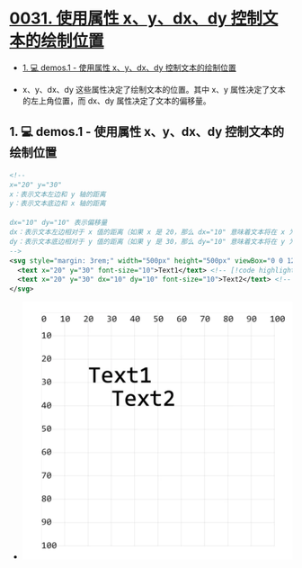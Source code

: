 # [0031. 使用属性 x、y、dx、dy 控制文本的绘制位置](https://github.com/Tdahuyou/TNotes.svg/tree/main/notes/0031.%20%E4%BD%BF%E7%94%A8%E5%B1%9E%E6%80%A7%20x%E3%80%81y%E3%80%81dx%E3%80%81dy%20%E6%8E%A7%E5%88%B6%E6%96%87%E6%9C%AC%E7%9A%84%E7%BB%98%E5%88%B6%E4%BD%8D%E7%BD%AE)

<!-- region:toc -->
- [1. 💻 demos.1 - 使用属性 x、y、dx、dy 控制文本的绘制位置](#1--demos1---使用属性-xydxdy-控制文本的绘制位置)
<!-- endregion:toc -->
- x、y、dx、dy 这些属性决定了绘制文本的位置。其中 x、y 属性决定了文本的左上角位置，而 dx、dy 属性决定了文本的偏移量。

## 1. 💻 demos.1 - 使用属性 x、y、dx、dy 控制文本的绘制位置

```xml
<!--
x="20" y="30"
x：表示文本左边和 y 轴的距离
y：表示文本底边和 x 轴的距离

dx="10" dy="10" 表示偏移量
dx：表示文本左边相对于 x 值的距离（如果 x 是 20，那么 dx="10" 意味着文本将在 x 为 30 处开始绘制）
dy：表示文本底边相对于 y 值的距离（如果 y 是 30，那么 dy="10" 意味着文本将在 y 为 40 处开始绘制）
-->
<svg style="margin: 3rem;" width="500px" height="500px" viewBox="0 0 120 120" xmlns="http://www.w3.org/2000/svg">
  <text x="20" y="30" font-size="10">Text1</text> <!-- [!code highlight] -->
  <text x="20" y="30" dx="10" dy="10" font-size="10">Text2</text> <!-- [!code highlight] -->
</svg>
```

- ![](assets/2024-12-09-16-58-05.png)
